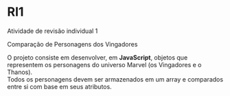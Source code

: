 # RI1
Atividade de revisão individual 1

Comparação de Personagens dos Vingadores

O projeto consiste em desenvolver, em **JavaScript**, objetos que representem os personagens do universo Marvel (os Vingadores e o Thanos).  
Todos os personagens devem ser armazenados em um array e comparados entre si com base em seus atributos.



